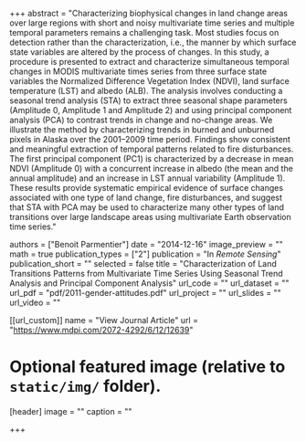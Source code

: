+++
abstract = "Characterizing biophysical changes in land change areas over large regions with short and noisy multivariate time series and multiple temporal parameters remains a challenging task. Most studies focus on detection rather than the characterization, i.e., the manner by which surface state variables are altered by the process of changes. In this study, a procedure is presented to extract and characterize simultaneous temporal changes in MODIS multivariate times series from three surface state variables the Normalized Difference Vegetation Index (NDVI), land surface temperature (LST) and albedo (ALB). The analysis involves conducting a seasonal trend analysis (STA) to extract three seasonal shape parameters (Amplitude 0, Amplitude 1 and Amplitude 2) and using principal component analysis (PCA) to contrast trends in change and no-change areas. We illustrate the method by characterizing trends in burned and unburned pixels in Alaska over the 2001–2009 time period. Findings show consistent and meaningful extraction of temporal patterns related to fire disturbances. The first principal component (PC1) is characterized by a decrease in mean NDVI (Amplitude 0) with a concurrent increase in albedo (the mean and the annual amplitude) and an increase in LST annual variability (Amplitude 1). These results provide systematic empirical evidence of surface changes associated with one type of land change, fire disturbances, and suggest that STA with PCA may be used to characterize many other types of land transitions over large landscape areas using multivariate Earth observation time series."

authors = ["Benoit Parmentier"]
date = "2014-12-16"
image_preview = ""
math = true
publication_types = ["2"]
publication = "In *Remote Sensing*"
publication_short = ""
selected = false
title = "Characterization of Land Transitions Patterns from Multivariate Time Series Using Seasonal Trend Analysis and Principal Component Analysis"
url_code = ""
url_dataset = ""
url_pdf = "pdf/2011-gender-attitudes.pdf"
url_project = ""
url_slides = ""
url_video = ""

[[url_custom]]
name = "View Journal Article"
url = "https://www.mdpi.com/2072-4292/6/12/12639"

# Optional featured image (relative to `static/img/` folder).
[header]
image = ""
caption = ""

+++